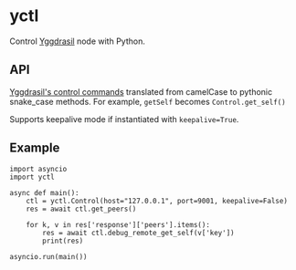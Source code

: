 # yctl
Control [Yggdrasil](https://yggdrasil-network.github.io/) node with Python.

## API
[Yggdrasil's control commands](https://yggdrasil-network.github.io/admin.html) 
translated from camelCase to pythonic snake\_case methods. For example, 
`getSelf` becomes `Control.get_self()`

Supports keepalive mode if instantiated with `keepalive=True`.

## Example
```python3
import asyncio
import yctl

async def main():
    ctl = yctl.Control(host="127.0.0.1", port=9001, keepalive=False)
    res = await ctl.get_peers()

    for k, v in res['response']['peers'].items():
        res = await ctl.debug_remote_get_self(v['key'])
        print(res)

asyncio.run(main())
```
